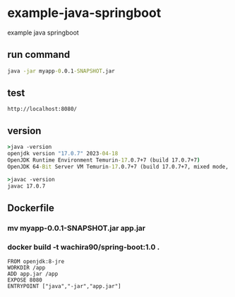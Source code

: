 # example-java-springboot
example java springboot

## run command

```bat
java -jar myapp-0.0.1-SNAPSHOT.jar
```

## test

```
http://localhost:8080/
```


## version

```bat
>java -version
openjdk version "17.0.7" 2023-04-18
OpenJDK Runtime Environment Temurin-17.0.7+7 (build 17.0.7+7)
OpenJDK 64-Bit Server VM Temurin-17.0.7+7 (build 17.0.7+7, mixed mode, sharing)

>javac -version
javac 17.0.7
```

## Dockerfile

### mv myapp-0.0.1-SNAPSHOT.jar app.jar

### docker build -t wachira90/spring-boot:1.0 .

```
FROM openjdk:8-jre
WORKDIR /app
ADD app.jar /app
EXPOSE 8080
ENTRYPOINT ["java","-jar","app.jar"]
```
